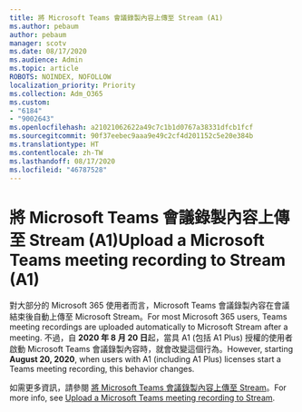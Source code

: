 ```yaml
---
title: 將 Microsoft Teams 會議錄製內容上傳至 Stream (A1)
ms.author: pebaum
author: pebaum
manager: scotv
ms.date: 08/17/2020
ms.audience: Admin
ms.topic: article
ROBOTS: NOINDEX, NOFOLLOW
localization_priority: Priority
ms.collection: Adm_O365
ms.custom:
- "6184"
- "9002643"
ms.openlocfilehash: a21021062622a49c7c1b1d0767a38331dfcb1fcf
ms.sourcegitcommit: 90f37eebec9aaa9e49c2cf4d201152c5e20e384b
ms.translationtype: HT
ms.contentlocale: zh-TW
ms.lasthandoff: 08/17/2020
ms.locfileid: "46787528"
---
```

# <a name="upload-a-microsoft-teams-meeting-recording-to-stream-a1"></a><span data-ttu-id="5f150-102">將 Microsoft Teams 會議錄製內容上傳至 Stream (A1)</span><span class="sxs-lookup"><span data-stu-id="5f150-102">Upload a Microsoft Teams meeting recording to Stream (A1)</span></span>

<span data-ttu-id="5f150-103">對大部分的 Microsoft 365 使用者而言，Microsoft Teams 會議錄製內容在會議結束後自動上傳至 Microsoft Stream。</span><span class="sxs-lookup"><span data-stu-id="5f150-103">For most Microsoft 365 users, Teams meeting recordings are uploaded automatically to Microsoft Stream after a meeting.</span></span> <span data-ttu-id="5f150-104">不過，自 **2020 年 8 月 20 日**起，當具 A1 (包括 A1 Plus) 授權的使用者啟動 Microsoft Teams 會議錄製內容時，就會改變這個行為。</span><span class="sxs-lookup"><span data-stu-id="5f150-104">However, starting  **August 20, 2020**, when users with A1 (including A1 Plus) licenses start a Teams meeting recording, this behavior changes.</span></span>  

<span data-ttu-id="5f150-105">如需更多資訊，請參閱 [將 Microsoft Teams 會議錄製內容上傳至 Stream](https://docs.microsoft.com/stream/portal-upload-teams-meeting-recording)。</span><span class="sxs-lookup"><span data-stu-id="5f150-105">For more info, see [Upload a Microsoft Teams meeting recording to Stream](https://docs.microsoft.com/stream/portal-upload-teams-meeting-recording).</span></span>